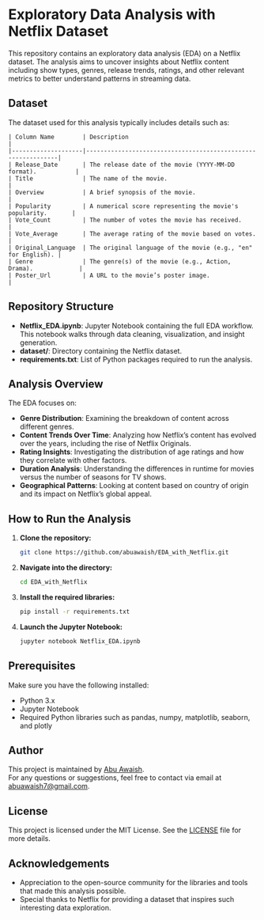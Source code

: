 # **Exploratory Data Analysis with Netflix Dataset**

This repository contains an exploratory data analysis (EDA) on a Netflix dataset. The analysis aims to uncover insights about Netflix content including show types, genres, release trends, ratings, and other relevant metrics to better understand patterns in streaming data.

## Dataset

The dataset used for this analysis typically includes details such as:

```text
| Column Name        | Description                                                  |
|--------------------|--------------------------------------------------------------|
| Release_Date       | The release date of the movie (YYYY-MM-DD format).           |
| Title              | The name of the movie.                                       |
| Overview           | A brief synopsis of the movie.                               |
| Popularity         | A numerical score representing the movie's popularity.       |
| Vote_Count         | The number of votes the movie has received.                  |
| Vote_Average       | The average rating of the movie based on votes.              |
| Original_Language  | The original language of the movie (e.g., "en" for English). |
| Genre              | The genre(s) of the movie (e.g., Action, Drama).             |
| Poster_Url         | A URL to the movie’s poster image.                           |
```

## Repository Structure

- **Netflix_EDA.ipynb**: Jupyter Notebook containing the full EDA workflow. This notebook walks through data cleaning, visualization, and insight generation.
- **dataset/**: Directory containing the Netflix dataset.
- **requirements.txt**: List of Python packages required to run the analysis.

## Analysis Overview

The EDA focuses on:
- **Genre Distribution**: Examining the breakdown of content across different genres.
- **Content Trends Over Time**: Analyzing how Netflix’s content has evolved over the years, including the rise of Netflix Originals.
- **Rating Insights**: Investigating the distribution of age ratings and how they correlate with other factors.
- **Duration Analysis**: Understanding the differences in runtime for movies versus the number of seasons for TV shows.
- **Geographical Patterns**: Looking at content based on country of origin and its impact on Netflix’s global appeal.

## How to Run the Analysis

1. **Clone the repository:**
   ```bash
   git clone https://github.com/abuawaish/EDA_with_Netflix.git
   ```
2. **Navigate into the directory:**
   ```bash
   cd EDA_with_Netflix
   ```
3. **Install the required libraries:**
   ```bash
   pip install -r requirements.txt
   ```
4. **Launch the Jupyter Notebook:**
   ```bash
   jupyter notebook Netflix_EDA.ipynb
   ```

## Prerequisites

Make sure you have the following installed:
- Python 3.x
- Jupyter Notebook
- Required Python libraries such as pandas, numpy, matplotlib, seaborn, and plotly

## Author

This project is maintained by [Abu Awaish](https://github.com/abuawaish).  
For any questions or suggestions, feel free to contact via email at abuawaish7@gmail.com.

## License

This project is licensed under the MIT License. See the [LICENSE](LICENSE) file for more details.

## Acknowledgements

- Appreciation to the open-source community for the libraries and tools that made this analysis possible.
- Special thanks to Netflix for providing a dataset that inspires such interesting data exploration.
